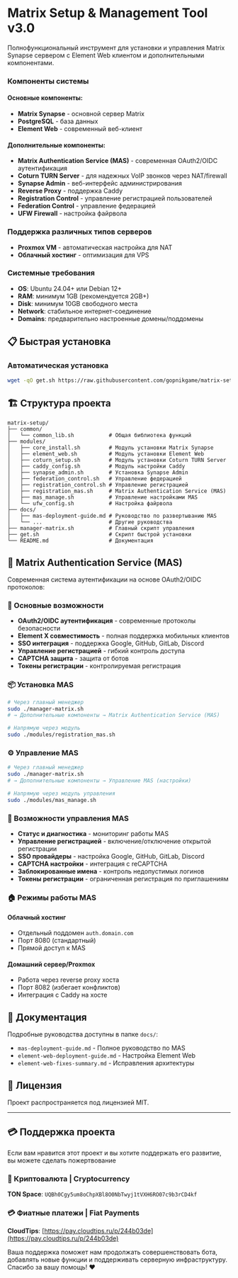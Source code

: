 # Matrix Setup & Management Tool v3.0

Полнофункциональный инструмент для установки и управления Matrix Synapse сервером с Element Web клиентом и дополнительными компонентами.


### Компоненты системы

#### Основные компоненты:
- **Matrix Synapse** - основной сервер Matrix
- **PostgreSQL** - база данных
- **Element Web** - современный веб-клиент

#### Дополнительные компоненты:
- **Matrix Authentication Service (MAS)** - современная OAuth2/OIDC аутентификация
- **Coturn TURN Server** - для надежных VoIP звонков через NAT/firewall
- **Synapse Admin** - веб-интерфейс администрирования
- **Reverse Proxy** - поддержка Caddy
- **Registration Control** - управление регистрацией пользователей
- **Federation Control** - управление федерацией
- **UFW Firewall** - настройка файрвола

### Поддержка различных типов серверов
- **Proxmox VM** - автоматическая настройка для NAT
- **Облачный хостинг** - оптимизация для VPS

### Системные требования
- **OS**: Ubuntu 24.04+ или Debian 12+
- **RAM**: минимум 1GB (рекомендуется 2GB+)
- **Disk**: минимум 10GB свободного места
- **Network**: стабильное интернет-соединение
- **Domains**: предварительно настроенные домены/поддомены

## 📋 Быстрая установка

### Автоматическая установка
```bash
wget -qO get.sh https://raw.githubusercontent.com/gopnikgame/matrix-setup/main/get.sh && chmod +x get.sh && sudo ./get.sh
```

## 🏗️ Структура проекта

```
matrix-setup/
├── common/
│   └── common_lib.sh           # Общая библиотека функций
├── modules/
│   ├── core_install.sh         # Модуль установки Matrix Synapse
│   ├── element_web.sh          # Модуль установки Element Web
│   ├── coturn_setup.sh         # Модуль установки Coturn TURN Server
│   ├── caddy_config.sh         # Модуль настройки Caddy
│   ├── synapse_admin.sh        # Установка Synapse Admin
│   ├── federation_control.sh   # Управление федерацией
│   ├── registration_control.sh # Управление регистрацией
│   ├── registration_mas.sh     # Matrix Authentication Service (MAS)
│   ├── mas_manage.sh           # Управление настройками MAS
│   └── ufw_config.sh           # Настройка файрвола
├── docs/
│   ├── mas-deployment-guide.md # Руководство по развертыванию MAS
│   └── ...                     # Другие руководства
├── manager-matrix.sh           # Главный скрипт управления
├── get.sh                      # Скрипт быстрой установки
└── README.md                   # Документация
```

## 🔑 Matrix Authentication Service (MAS)

Современная система аутентификации на основе OAuth2/OIDC протоколов:

### 🌟 Основные возможности
- **OAuth2/OIDC аутентификация** - современные протоколы безопасности
- **Element X совместимость** - полная поддержка мобильных клиентов
- **SSO интеграция** - поддержка Google, GitHub, GitLab, Discord
- **Управление регистрацией** - гибкий контроль доступа
- **CAPTCHA защита** - защита от ботов
- **Токены регистрации** - контролируемая регистрация

### 📦 Установка MAS
```bash
# Через главный менеджер
sudo ./manager-matrix.sh
# → Дополнительные компоненты → Matrix Authentication Service (MAS)

# Напрямую через модуль
sudo ./modules/registration_mas.sh
```

### ⚙️ Управление MAS
```bash
# Через главный менеджер
sudo ./manager-matrix.sh
# → Дополнительные компоненты → Управление MAS (настройки)

# Напрямую через модуль управления
sudo ./modules/mas_manage.sh
```

### 🔧 Возможности управления MAS
- **Статус и диагностика** - мониторинг работы MAS
- **Управление регистрацией** - включение/отключение открытой регистрации
- **SSO провайдеры** - настройка Google, GitHub, GitLab, Discord
- **CAPTCHA настройки** - интеграция с reCAPTCHA
- **Заблокированные имена** - контроль недопустимых логинов
- **Токены регистрации** - ограниченная регистрация по приглашениям

### 🏠 Режимы работы MAS

#### Облачный хостинг
- Отдельный поддомен `auth.domain.com`
- Порт 8080 (стандартный)
- Прямой доступ к MAS

#### Домашний сервер/Proxmox  
- Работа через reverse proxy хоста
- Порт 8082 (избегает конфликтов)
- Интеграция с Caddy на хосте

## 📖 Документация

Подробные руководства доступны в папке `docs/`:
- `mas-deployment-guide.md` - Полное руководство по MAS
- `element-web-deployment-guide.md` - Настройка Element Web
- `element-web-fixes-summary.md` - Исправления архитектуры

## 📄 Лицензия

Проект распространяется под лицензией MIT.

---
## 💳 Поддержка проекта
Если вам нравится этот проект и вы хотите поддержать его развитие, вы можете сделать пожертвование

### 💎 Криптовалюта | Cryptocurrency
**TON Space**: `UQBh0Cgy5um8oChpXBl8O0NbTwyj1tVXH6RO07c9b3rCD4kf`

### 💳 Фиатные платежи | Fiat Payments
**CloudTips**: [https://pay.cloudtips.ru/p/244b03de](https://pay.cloudtips.ru/p/244b03de)

Ваша поддержка поможет нам продолжать совершенствовать бота, добавлять новые функции и поддерживать серверную инфраструктуру. Спасибо за вашу помощь! ❤️

